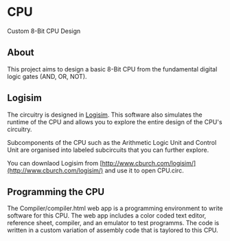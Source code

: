 # CPU
Custom 8-Bit CPU Design

## About

This project aims to design a basic 8-Bit CPU from the fundamental digital logic gates (AND, OR, NOT).

## Logisim

The circuitry is designed in [Logisim](http://www.cburch.com/logisim/). This software also simulates the runtime of the CPU and allows you to explore the entire design of the CPU's circuitry.

Subcomponents of the CPU such as the Arithmetic Logic Unit and Control Unit are organised into labeled subcircuits that you can further explore.

You can downlaod Logisim from [http://www.cburch.com/logisim/](http://www.cburch.com/logisim/) and use it to open CPU.circ.

## Programming the CPU

The Compiler/compiler.html web app is a programming environment to write software for this CPU. The web app includes a color coded text editor, reference sheet, compiler, and an emulator to test programms. The code is written in a custom variation of assembly code that is taylored to this CPU.